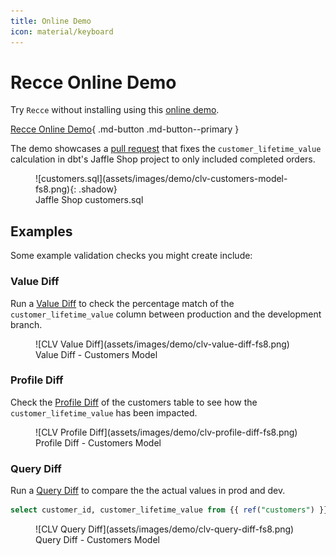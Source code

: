 ```yaml
---
title: Online Demo
icon: material/keyboard
---
```


# Recce Online Demo

Try `Recce` without installing using this [online demo](https://pr1.demo.reccehq.com).

[Recce Online Demo](https://pr1.demo.reccehq.com){ .md-button .md-button--primary }

The demo showcases a [pull request](https://github.com/DataRecce/jaffle_shop_duckdb/pull/1) that fixes the `customer_lifetime_value` calculation in dbt's Jaffle Shop project to only included completed orders.

<figure markdown>
  ![customers.sql](assets/images/demo/clv-customers-model-fs8.png){: .shadow}
  <figcaption>Jaffle Shop customers.sql</figcaption>
</figure>


## Examples

Some example validation checks you might create include:

### Value Diff

Run a [Value Diff](features/lineage.md#value-diff) to check the percentage match of the `customer_lifetime_value` column between production and the development branch.

<figure markdown>
  ![CLV Value Diff](assets/images/demo/clv-value-diff-fs8.png)
  <figcaption>Value Diff - Customers Model</figcaption>
</figure>

### Profile Diff

Check the [Profile Diff](features/lineage.md#profile-diff) of the customers table to see how the `customer_lifetime_value` has been impacted.

<figure markdown>
  ![CLV Profile Diff](assets/images/demo/clv-profile-diff-fs8.png)
  <figcaption>Profile Diff - Customers Model</figcaption>
</figure>


### Query Diff
Run a [Query Diff](features/query.md) to compare the the actual values in prod and dev.

```SQL
select customer_id, customer_lifetime_value from {{ ref("customers") }} where customer_id < 50;
```

<figure markdown>
  ![CLV Query Diff](assets/images/demo/clv-query-diff-fs8.png)
  <figcaption>Query Diff - Customers Model</figcaption>
</figure>


